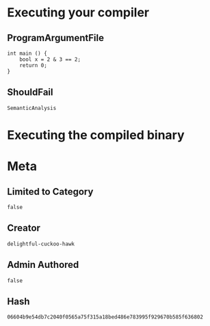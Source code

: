 # Executing your compiler

## ProgramArgumentFile

```
int main () {
    bool x = 2 & 3 == 2;
    return 0;
}
```

## ShouldFail

```
SemanticAnalysis
```

# Executing the compiled binary

# Meta

## Limited to Category

```
false
```

## Creator

```
delightful-cuckoo-hawk
```

## Admin Authored

```
false
```

## Hash

```
06604b9e54db7c2040f0565a75f315a18bed486e783995f929670b585f636802
```
